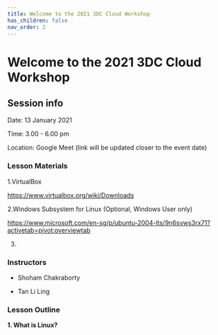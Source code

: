 ```yaml
---
title: Welcome to the 2021 3DC Cloud Workshop
has_children: false
nav_order: 2
---
```


# Welcome to the 2021 3DC Cloud Workshop

## Session info

Date: 13 January 2021

Time: 3.00 - 6.00 pm

Location: Google Meet (link will be updated closer to the event date)

### **Lesson Materials**

1.VirtualBox

https://www.virtualbox.org/wiki/Downloads

2.Windows Subsystem for Linux (Optional, Windows User only)

https://www.microsoft.com/en-sg/p/ubuntu-2004-lts/9n6svws3rx71?activetab=pivot:overviewtab

3.

### **Instructors**

- Shoham Chakraborty

- Tan Li Ling

### Lesson Outline

**1. What is Linux?**
